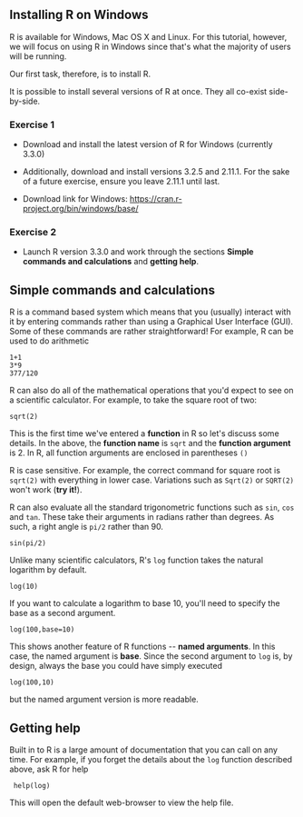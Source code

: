 ## Installing R on Windows

R is available for Windows, Mac OS X and Linux. For this tutorial, however, we will focus on using R in Windows since that's what the majority of users will be running.

Our first task, therefore, is to install R.

It is possible to install several versions of R at once.
They all co-exist side-by-side.

### Exercise 1
* Download and install the latest version of R for Windows (currently 3.3.0)
* Additionally, download and install versions 3.2.5 and 2.11.1. For the sake of a future exercise, ensure you leave 2.11.1 until last.

*  Download link for Windows: https://cran.r-project.org/bin/windows/base/

### Exercise 2
* Launch R version 3.3.0 and work through the sections **Simple commands and calculations** and **getting help**.

## Simple commands and calculations

R is a command based system which means that you (usually) interact with it by entering commands rather than using a Graphical User Interface (GUI). Some of these commands are rather straightforward! For example, R can be used to do arithmetic

    1+1
    3*9
    377/120

R can also do all of the mathematical operations that you'd expect to see on a scientific calculator. For example, to take the square root of two:

    sqrt(2)

This is the first time we've entered a **function** in R so let's discuss some details. In the above, the **function name** is `sqrt` and the **function argument** is 2. In R, all function arguments are enclosed in parentheses `()`

R is case sensitive. For example, the correct command for square root is `sqrt(2)` with everything in lower case. Variations such as `Sqrt(2)` or `SQRT(2)` won't work (**try it!**).

R can also evaluate all the standard trigonometric functions such as `sin`, `cos` and `tan`. These take their arguments in radians rather than degrees. As such, a right angle is  `pi/2` rather than 90.

    sin(pi/2)

Unlike many scientific calculators, R's `log` function takes the natural logarithm by default.

    log(10)

If you want to calculate a logarithm to base 10, you'll need to specify the base as a second argument.

    log(100,base=10)

This shows another feature of R functions -- **named arguments**. In this case, the named argument is **base**. Since the second argument to `log` is, by design, always the base you could have simply executed

    log(100,10)

but the named argument version is more readable.

## Getting help

Built in to R is a large amount of documentation that you can call on any time. For example, if you forget the details about the `log` function described above, ask R for help

     help(log)

This will open the default web-browser to view the help file.
